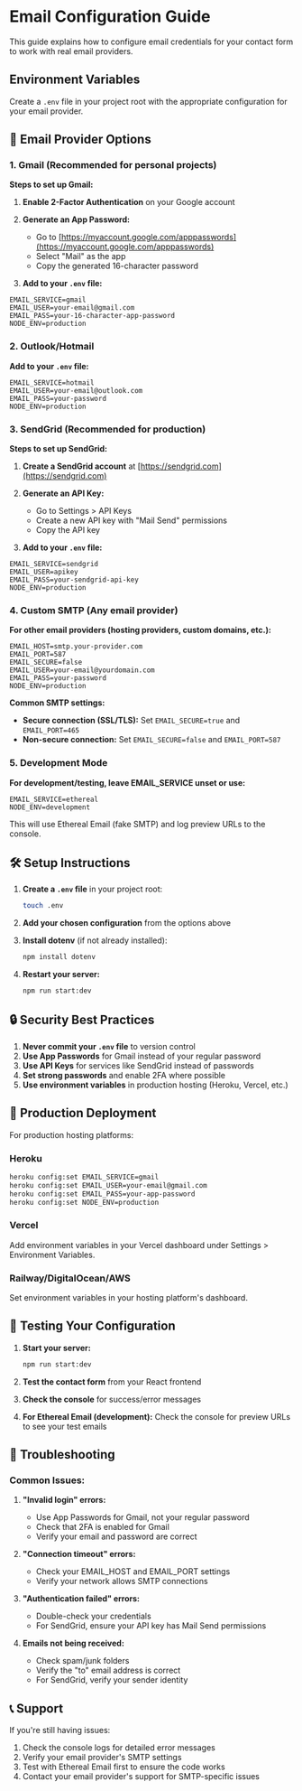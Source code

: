 # Email Configuration Guide

This guide explains how to configure email credentials for your contact form to work with real email providers.

## Environment Variables

Create a `.env` file in your project root with the appropriate configuration for your email provider.

## 📧 Email Provider Options

### 1. Gmail (Recommended for personal projects)

**Steps to set up Gmail:**

1. **Enable 2-Factor Authentication** on your Google account
2. **Generate an App Password:**
   - Go to [https://myaccount.google.com/apppasswords](https://myaccount.google.com/apppasswords)
   - Select "Mail" as the app
   - Copy the generated 16-character password

3. **Add to your `.env` file:**
```env
EMAIL_SERVICE=gmail
EMAIL_USER=your-email@gmail.com
EMAIL_PASS=your-16-character-app-password
NODE_ENV=production
```

### 2. Outlook/Hotmail

**Add to your `.env` file:**
```env
EMAIL_SERVICE=hotmail
EMAIL_USER=your-email@outlook.com
EMAIL_PASS=your-password
NODE_ENV=production
```

### 3. SendGrid (Recommended for production)

**Steps to set up SendGrid:**

1. **Create a SendGrid account** at [https://sendgrid.com](https://sendgrid.com)
2. **Generate an API Key:**
   - Go to Settings > API Keys
   - Create a new API key with "Mail Send" permissions
   - Copy the API key

3. **Add to your `.env` file:**
```env
EMAIL_SERVICE=sendgrid
EMAIL_USER=apikey
EMAIL_PASS=your-sendgrid-api-key
NODE_ENV=production
```

### 4. Custom SMTP (Any email provider)

**For other email providers (hosting providers, custom domains, etc.):**

```env
EMAIL_HOST=smtp.your-provider.com
EMAIL_PORT=587
EMAIL_SECURE=false
EMAIL_USER=your-email@yourdomain.com
EMAIL_PASS=your-password
NODE_ENV=production
```

**Common SMTP settings:**
- **Secure connection (SSL/TLS):** Set `EMAIL_SECURE=true` and `EMAIL_PORT=465`
- **Non-secure connection:** Set `EMAIL_SECURE=false` and `EMAIL_PORT=587`

### 5. Development Mode

**For development/testing, leave EMAIL_SERVICE unset or use:**
```env
EMAIL_SERVICE=ethereal
NODE_ENV=development
```

This will use Ethereal Email (fake SMTP) and log preview URLs to the console.

## 🛠️ Setup Instructions

1. **Create a `.env` file** in your project root:
   ```bash
   touch .env
   ```

2. **Add your chosen configuration** from the options above

3. **Install dotenv** (if not already installed):
   ```bash
   npm install dotenv
   ```

4. **Restart your server:**
   ```bash
   npm run start:dev
   ```

## 🔒 Security Best Practices

1. **Never commit your `.env` file** to version control
2. **Use App Passwords** for Gmail instead of your regular password
3. **Use API Keys** for services like SendGrid instead of passwords
4. **Set strong passwords** and enable 2FA where possible
5. **Use environment variables** in production hosting (Heroku, Vercel, etc.)

## 🚀 Production Deployment

For production hosting platforms:

### Heroku
```bash
heroku config:set EMAIL_SERVICE=gmail
heroku config:set EMAIL_USER=your-email@gmail.com
heroku config:set EMAIL_PASS=your-app-password
heroku config:set NODE_ENV=production
```

### Vercel
Add environment variables in your Vercel dashboard under Settings > Environment Variables.

### Railway/DigitalOcean/AWS
Set environment variables in your hosting platform's dashboard.

## 🧪 Testing Your Configuration

1. **Start your server:**
   ```bash
   npm run start:dev
   ```

2. **Test the contact form** from your React frontend

3. **Check the console** for success/error messages

4. **For Ethereal Email (development):** Check the console for preview URLs to see your test emails

## 📝 Troubleshooting

### Common Issues:

1. **"Invalid login" errors:**
   - Use App Passwords for Gmail, not your regular password
   - Check that 2FA is enabled for Gmail
   - Verify your email and password are correct

2. **"Connection timeout" errors:**
   - Check your EMAIL_HOST and EMAIL_PORT settings
   - Verify your network allows SMTP connections

3. **"Authentication failed" errors:**
   - Double-check your credentials
   - For SendGrid, ensure your API key has Mail Send permissions

4. **Emails not being received:**
   - Check spam/junk folders
   - Verify the "to" email address is correct
   - For SendGrid, verify your sender identity

## 📞 Support

If you're still having issues:
1. Check the console logs for detailed error messages
2. Verify your email provider's SMTP settings
3. Test with Ethereal Email first to ensure the code works
4. Contact your email provider's support for SMTP-specific issues









